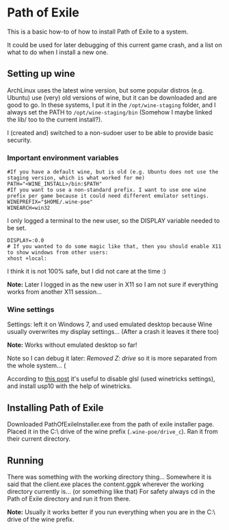# Path of Exile

This is a basic how-to of how to install Path of Exile to a system.

It could be used for later debugging of this current game crash, and a list on what to do when I install a new one.

## Setting up wine

ArchLinux uses the latest wine version, but some popular distros (e.g. Ubuntu) use (very) old versions of wine, but it can be downloaded and are good to go. In these systems, I put it in the `/opt/wine-staging` folder, and I always set the PATH to `/opt/wine-staging/bin` (Somehow I maybe linked the lib/ too to the current install?).

I (created and) switched to a non-sudoer user to be able to provide basic security.

### Important environment variables

```
#If you have a default wine, but is old (e.g. Ubuntu does not use the staging version, which is what worked for me)
PATH="<WINE_INSTALL>/bin:$PATH"
#If you want to use a non-standard prefix. I want to use one wine prefix per game because it could need different emulator settings.
WINEPREFIX="$HOME/.wine-poe"
WINEARCH=win32
```

I only logged a terminal to the new user, so the DISPLAY variable needed to be set.

```
DISPLAY=:0.0
# If you wanted to do some magic like that, then you should enable X11 to show windows from other users:
xhost +local:
```

I think it is not 100% safe, but I did not care at the time :)

**Note:** Later I logged in as the new user in X11 so I am not sure if everything works from another X11 session...

### Wine settings

Settings: left it on Windows 7, and used emulated desktop because Wine usually overwrites my display settings... (After a crash it leaves it there too)

**Note:** Works without emulated desktop so far!

Note so I can debug it later: *Removed Z: drive* so it is more separated from the whole system... (

According to [this post](https://bbs.archlinux.org/viewtopic.php?id=157663) it's useful to disable glsl (used winetricks settings), and install usp10 with the help of winetricks.

## Installing Path of Exile

Downloaded PathOfExileInstaller.exe from the path of exile installer page. Placed it in the C:\ drive of the wine prefix (`.wine-poe/drive_c`). Ran it from their current directory.

## Running

There was something with the working directory thing... Somewhere it is said that the client.exe places the content.ggpk wherever the working directory currently is... (or something like that) For safety always cd in the Path of Exile directory and run it from there. 

**Note:** Usually it works better if you run everything when you are in the C:\ drive of the wine prefix.
